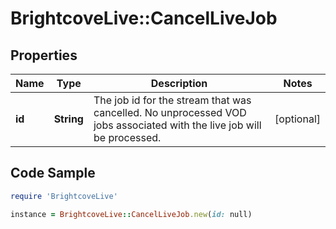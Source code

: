 # BrightcoveLive::CancelLiveJob

## Properties

Name | Type | Description | Notes
------------ | ------------- | ------------- | -------------
**id** | **String** | The job id for the stream that was cancelled. No unprocessed VOD jobs associated with the live job will be processed. | [optional] 

## Code Sample

```ruby
require 'BrightcoveLive'

instance = BrightcoveLive::CancelLiveJob.new(id: null)
```


